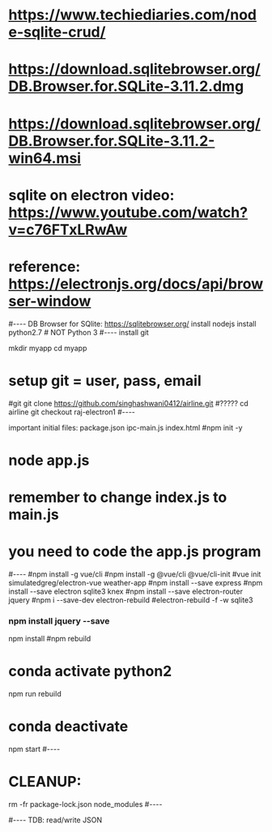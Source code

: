 # https://www.techiediaries.com/node-sqlite-crud/
# https://download.sqlitebrowser.org/DB.Browser.for.SQLite-3.11.2.dmg
# https://download.sqlitebrowser.org/DB.Browser.for.SQLite-3.11.2-win64.msi
# sqlite on electron video: https://www.youtube.com/watch?v=c76FTxLRwAw
# reference: https://electronjs.org/docs/api/browser-window
#----
DB Browser for SQlite: https://sqlitebrowser.org/
install nodejs
install python2.7 # NOT Python 3
#----
install git

mkdir myapp
cd myapp

# setup git = user, pass, email
#git
git clone https://github.com/singhashwani0412/airline.git #?????
cd airline
git checkout raj-electron1
#----

important initial files: package.json ipc-main.js index.html
#npm init -y
# node app.js
# remember to change index.js to main.js
# you need to code the app.js program
#----
#npm install -g vue/cli
#npm install -g @vue/cli @vue/cli-init
#vue init simulatedgreg/electron-vue weather-app
#npm install --save express
#npm install --save electron sqlite3 knex
#npm install --save electron-router jquery
#npm i --save-dev electron-rebuild
#electron-rebuild -f -w sqlite3
### npm install jquery --save
npm install
#npm rebuild
# conda activate python2
npm run rebuild
# conda deactivate

npm start
#----
# CLEANUP:

rm -fr package-lock.json node_modules
#----

#----
TDB: read/write JSON
